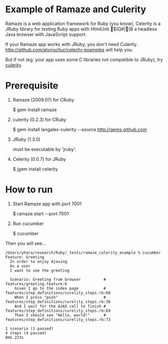 Example of Ramaze and Culerity
==============================

Ramaze is a web application framework for Ruby (you know),
Celerity is a JRuby library for testing Ruby apps with 
HtmlUnit $(Q#|(B a headless Java browser with JavaScript support. 

If your Ramaze app works with JRuby, you don't need Culerity.
http://github.com/alvinschur/celerity-examples will help you.

But if not (eg. your app uses some C libraries not compatible
to JRuby), try [culerity](http://github.com/langalex/culerity).

Prerequisite
============

1. Ramaze (2009.07) for CRuby

    $ gem install ramaze

2. culerity (0.2.3) for CRuby

    $ gem install langalex-culerity --source http://gems.github.com

3. JRuby (1.3.0)

   must be executable by 'jruby'.

4. Celerity (0.0.7) for JRuby

    $ jgem install celerity

How to run
==========

1. Start Ramaze app with port 7001

    $ ramaze start --port 7001

2. Run cucumber

    $ cucumber

Then you will see...

    /Users/yhara/research/Ruby/_tests/ramaze_culerity_example % cucumber
    Feature: Greeting
      In order to enjoy Ajaxing
      As a user
      I want to see the greeting

      Scenario: Greeting from browser          # features/greeting.feature:6
        Given I go to the index page           # features/step_definitions/curelity_steps.rb:60
        When I press "push"                    # features/step_definitions/curelity_steps.rb:30
        And I wait for the AJAX call to finish # features/step_definitions/curelity_steps.rb:69
        Then I should see "Hello, world!"      # features/step_definitions/curelity_steps.rb:73

    1 scenario (1 passed)
    4 steps (4 passed)
    0m5.223s
